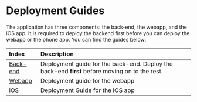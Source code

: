 # Deployment Guides

The application has three components: the back-end, the webapp, and the iOS app. It is required to deploy the backend first before you can deploy the webapp or the phone app. You can find the guides below:

| Index                                   | Description                                                                                    |
| :-------------------------------------- | :--------------------------------------------------------------------------------------------- |
| [Back-end](./BackendDeploymentGuide.md) | Deployment guide for the back-end. Deploy the back-end **first** before moving on to the rest. |
| [Webapp](./WebappDeploymentGuide.md)    | Deployment guide for the webapp                                                                |
| [iOS](.MobileDeploymentGuide.md)        | Deployment Guide for the iOS app                                                               |
